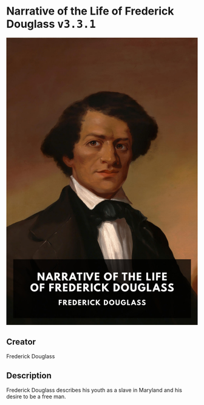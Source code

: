 
# Narrative of the Life of Frederick Douglass <kbd>v3.3.1</kbd>

<center>
  <img src="./cover-1024.jpg"/>
</center>

## Creator
Frederick Douglass

## Description
Frederick Douglass describes his youth as a slave in Maryland and his desire to be a free man.
